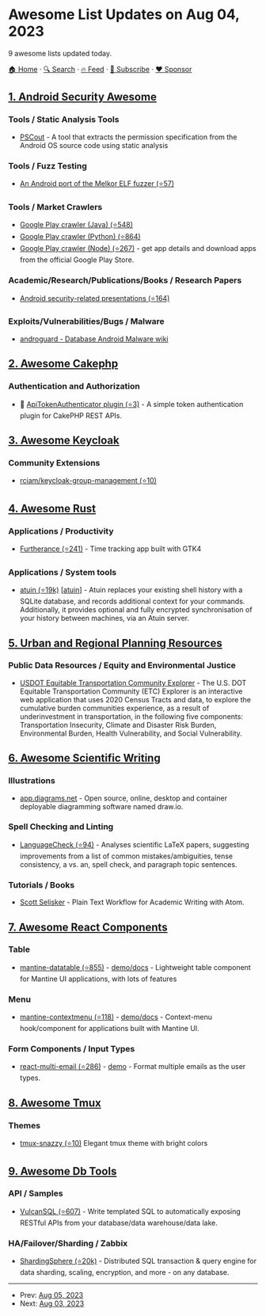 # Awesome List Updates on Aug 04, 2023

9 awesome lists updated today.

[🏠 Home](/README.md) · [🔍 Search](https://www.trackawesomelist.com/search/) · [🔥 Feed](https://www.trackawesomelist.com/rss.xml) · [📮 Subscribe](https://trackawesomelist.us17.list-manage.com/subscribe?u=d2f0117aa829c83a63ec63c2f&id=36a103854c) · [❤️  Sponsor](https://github.com/sponsors/theowenyoung)



## [1. Android Security Awesome](/content/ashishb/android-security-awesome/README.md)

### Tools / Static Analysis Tools

*   [PSCout](https://security.csl.toronto.edu/pscout/) - A tool that extracts the permission specification from the Android OS source code using static analysis

### Tools / Fuzz Testing

*   [An Android port of the Melkor ELF fuzzer (⭐57)](https://github.com/anestisb/melkor-android)

### Tools / Market Crawlers

*   [Google Play crawler (Java) (⭐548)](https://github.com/Akdeniz/google-play-crawler)
*   [Google Play crawler (Python) (⭐864)](https://github.com/egirault/googleplay-api)
*   [Google Play crawler (Node) (⭐267)](https://github.com/dweinstein/node-google-play) - get app details and download apps from the official Google Play Store.

### Academic/Research/Publications/Books / Research Papers

*   [Android security-related presentations (⭐164)](https://github.com/jacobsoo/AndroidSlides)

### Exploits/Vulnerabilities/Bugs / Malware

*   [androguard - Database Android Malware wiki](https://code.google.com/p/androguard/wiki/DatabaseAndroidMalwares)

## [2. Awesome Cakephp](/content/FriendsOfCake/awesome-cakephp/README.md)

### Authentication and Authorization

*   🍰 [ApiTokenAuthenticator plugin (⭐3)](https://github.com/rrd108/api-token-authenticator) - A simple token authentication plugin for CakePHP REST APIs.

## [3. Awesome Keycloak](/content/thomasdarimont/awesome-keycloak/README.md)

### Community Extensions

*   [rciam/keycloak-group-management (⭐10)](https://github.com/rciam/keycloak-group-management)

## [4. Awesome Rust](/content/rust-unofficial/awesome-rust/README.md)

### Applications / Productivity

*   [Furtherance (⭐241)](https://github.com/lakoliu/Furtherance) - Time tracking app built with GTK4

### Applications / System tools

*   [atuin (⭐19k)](https://github.com/atuinsh/atuin) \[[atuin](https://crates.io/crates/atuin)] - Atuin replaces your existing shell history with a SQLite database, and records additional context for your commands. Additionally, it provides optional and fully encrypted synchronisation of your history between machines, via an Atuin server.

## [5. Urban and Regional Planning Resources](/content/APA-Technology-Division/urban-and-regional-planning-resources/README.md)

### Public Data Resources / Equity and Environmental Justice

*   [USDOT Equitable Transportation Community Explorer](https://experience.arcgis.com/experience/0920984aa80a4362b8778d779b090723/page/ETC-Explorer---Homepage/) - The U.S. DOT Equitable Transportation Community (ETC) Explorer is an interactive web application that uses 2020 Census Tracts and data, to explore the cumulative burden communities experience, as a result of underinvestment in transportation, in the following five components: Transportation Insecurity, Climate and Disaster Risk Burden, Environmental Burden, Health Vulnerability, and Social Vulnerability.

## [6. Awesome Scientific Writing](/content/writing-resources/awesome-scientific-writing/README.md)

### Illustrations

*   [app.diagrams.net](https://app.diagrams.net/) - Open source, online, desktop and
    container deployable diagramming software named draw\.io.

### Spell Checking and Linting

*   [LanguageCheck (⭐94)](https://github.com/JohannesBuchner/languagecheck) - Analyses scientific LaTeX papers, suggesting improvements from a list of common mistakes/ambiguities, tense consistency, a vs. an, spell check, and paragraph topic sentences.

### Tutorials / Books

*   [Scott Selisker](https://u.arizona.edu/~selisker/post/workflow/) - Plain Text Workflow for Academic Writing with Atom.

## [7. Awesome React Components](/content/brillout/awesome-react-components/README.md)

### Table

*   [mantine-datatable (⭐855)](https://github.com/icflorescu/mantine-datatable) - [demo/docs](https://icflorescu.github.io/mantine-datatable/) - Lightweight table component for Mantine UI applications, with lots of features

### Menu

*   [mantine-contextmenu (⭐118)](https://github.com/icflorescu/mantine-contextmenu) - [demo/docs](https://icflorescu.github.io/mantine-contextmenu/) - Context-menu hook/component for applications built with Mantine UI.

### Form Components / Input Types

*   [react-multi-email (⭐286)](https://github.com/axisj/react-multi-email) - [demo](https://react-multi-email.vercel.app/) - Format multiple emails as the user types.

## [8. Awesome Tmux](/content/rothgar/awesome-tmux/README.md)

### Themes

*   [tmux-snazzy (⭐10)](https://github.com/ivnvxd/tmux-snazzy) Elegant tmux theme with bright colors

## [9. Awesome Db Tools](/content/mgramin/awesome-db-tools/README.md)

### API / Samples

*   [VulcanSQL (⭐607)](https://github.com/Canner/vulcan-sql) - Write templated SQL to automatically exposing RESTful APIs from your database/data warehouse/data lake.

### HA/Failover/Sharding / Zabbix

*   [ShardingSphere (⭐20k)](https://github.com/apache/shardingsphere) - Distributed SQL transaction & query engine for data sharding, scaling, encryption, and more - on any database.

---

- Prev: [Aug 05, 2023](/content/2023/08/05/README.md)
- Next: [Aug 03, 2023](/content/2023/08/03/README.md)